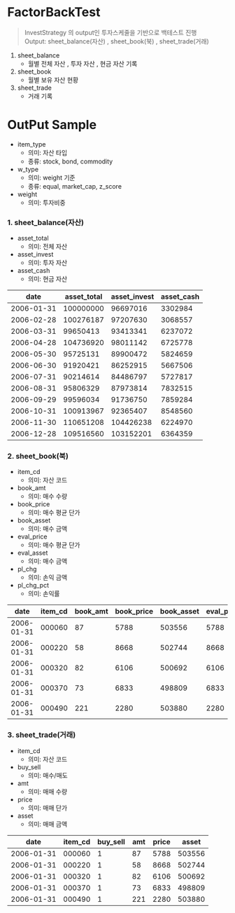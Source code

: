 # FactorBackTest
> InvestStrategy 의 output인 투자스케줄을 기반으로 백테스트 진행  
> Output: sheet_balance(자산) , sheet_book(북) , sheet_trade(거래)

1. sheet_balance
   * 월별 전체 자산 , 투자 자산 , 현금 자산 기록
2. sheet_book
   * 월별 보유 자산 현황
3. sheet_trade
   * 거래 기록 

# OutPut Sample
 * item_type
   * 의미: 자산 타입 
   * 종류: stock, bond, commodity  
 * w_type
   * 의미: weight 기준
   * 종류: equal, market_cap, z_score  
 * weight
   * 의미: 투자비중
### 1. sheet_balance(자산)
 * asset_total
   * 의미: 전체 자산
 * asset_invest
   * 의미: 투자 자산
 * asset_cash
   * 의미: 현금 자산 

|date|	asset_total|	asset_invest|	asset_cash|
|---|---|---|---|
|2006-01-31|	100000000|	 96697016|	3302984|
|2006-02-28|	100276187|	 97207630|	3068557|
|2006-03-31|	 99650413|   93413341|	6237072|
|2006-04-28|	104736920|	 98011142|	6725778|
|2006-05-30|	 95725131|   89900472|	5824659|
|2006-06-30|	 91920421|   86252915|	5667506|
|2006-07-31|	 90214614|   84486797|	5727817|
|2006-08-31|	 95806329|   87973814|	7832515|
|2006-09-29|	 99596034|   91736750|	7859284|
|2006-10-31|	100913967|	 92365407|	8548560|
|2006-11-30|	110651208|	104426238|	6224970|
|2006-12-28|	109516560|	103152201|	6364359|

### 2. sheet_book(북)

 * item_cd
   * 의미: 자산 코드
 * book_amt
   * 의미: 매수 수량
 * book_price
   * 의미: 매수 평균 단가 
 * book_asset
   * 의미: 매수 금액  
 * eval_price
   * 의미: 매수 평균 단가 
 * eval_asset
   * 의미: 매수 금액  
 * pl_chg
   * 의미: 손익 금액 
 * pl_chg_pct
   * 의미: 손익률  

|date|	item_cd|	book_amt|	book_price|	book_asset|	eval_price|	eval_asset|	pl_chg|	pl_chg_pct|
|---|---|---|---|---|---|---|---|---|
|2006-01-31|	000060|	87	|5788|	503556|	5788|	503556|	0|	0.0|
|2006-01-31|	000220|	58	|8668|	502744|	8668|	502744|	0|	0.0|
|2006-01-31|	000320|	82	|6106|	500692|	6106|	500692|	0|	0.0|
|2006-01-31|	000370|	73	|6833|	498809|	6833|	498809|	0|	0.0|
|2006-01-31|	000490|	221 |2280|	503880|	2280|	503880|	0|	0.0|

### 3. sheet_trade(거래)


 * item_cd
   * 의미: 자산 코드
 * buy_sell
   * 의미: 매수/매도
 * amt
   * 의미: 매매 수량
 * price
   * 의미: 매매 단가  
 * asset
   * 의미: 매매 금액  


|date|	item_cd|	buy_sell|	amt|	price|	asset|
|---|---|---|---|---|---|
|2006-01-31|	000060|	1|	87	|5788|	503556
|2006-01-31|	000220|	1|	58	|8668|	502744
|2006-01-31|	000320|	1|	82	|6106|	500692
|2006-01-31|	000370|	1|	73	|6833|	498809
|2006-01-31|	000490|	1|	221| 2280|	503880

